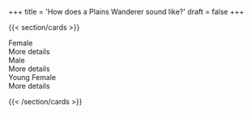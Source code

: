 +++
title = 'How does a Plains Wanderer sound like?'
draft = false
+++

{{< section/cards >}}

<sl-card class="card-header">
    <div slot="header">
    Female
    </div>
    <div class="oe-spectrogram">
        <oe-axes>
            <oe-indicator>
                <oe-spectrogram
                id="spectrogram-1"
                src="/example.flac">
                </oe-spectrogram>
            </oe-indicator>
        </oe-axes>
        <oe-media-controls for="spectrogram-1"></oe-media-controls>
    </div>
    <div class="oe-spectrogram-card-text">
        More details
    </div>
</sl-card>

<sl-card class="card-header">
    <div slot="header">
    Male
    </div>
    <div class="oe-spectrogram">
        <oe-axes>
            <oe-indicator>
                <oe-spectrogram
                id="spectrogram-2"
                src="/example.flac">
                </oe-spectrogram>
            </oe-indicator>
        </oe-axes>
        <oe-media-controls for="spectrogram-2"></oe-media-controls>
    </div>
    <div class="oe-spectrogram-card-text">
         More details
    </div>
</sl-card>

<sl-card class="card-header">
    <div slot="header">
    Young Female
    </div>
    <div class="oe-spectrogram">
        <oe-axes>
            <oe-indicator>
                <oe-spectrogram
                id="spectrogram-3"
                src="/example.flac">
                </oe-spectrogram>
            </oe-indicator>
        </oe-axes>
        <oe-media-controls for="spectrogram-3"></oe-media-controls>
    </div>
    <div class="oe-spectrogram-card-text">
         More details
    </div>
</sl-card>

{{< /section/cards >}}
